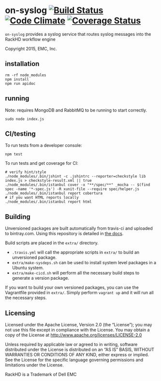 
# on-syslog [![Build Status](https://travis-ci.org/RackHD/on-syslog.svg?branch=master)](https://travis-ci.org/RackHD/on-syslog) [![Code Climate](https://codeclimate.com/github/RackHD/on-syslog/badges/gpa.svg)](https://codeclimate.com/github/RackHD/on-syslog) [![Coverage Status](https://coveralls.io/repos/RackHD/on-syslog/badge.svg?branch=master&service=github)](https://coveralls.io/github/RackHD/on-syslog?branch=master)

`on-syslog` provides a syslog service that routes syslog messages into the
RackHD workflow engine

Copyright 2015, EMC, Inc.

## installation

    rm -rf node_modules
    npm install
    npm run apidoc

## running

Note: requires MongoDB and RabbitMQ to be running to start correctly.

    sudo node index.js

## CI/testing

To run tests from a developer console:

    npm test

To run tests and get coverage for CI:

    # verify hint/style
    ./node_modules/.bin/jshint -c .jshintrc --reporter=checkstyle lib index.js > checkstyle-result.xml || true
    ./node_modules/.bin/istanbul cover -x "**/spec/**" _mocha -- $(find spec -name '*-spec.js') -R xunit-file --require spec/helper.js
    ./node_modules/.bin/istanbul report cobertura
    # if you want HTML reports locally
    ./node_modules/.bin/istanbul report html


## Building

Unversioned packages are built automatically from travis-ci and uploaded to bintray.com. Using
this repository is detailed in [the docs](http://rackhd.readthedocs.org/en/latest/rackhd/ubuntu_package_installation.html).

Build scripts are placed in the `extra/` directory.

  * `.travis.yml` will call the appropriate scripts in `extra/` to build an unversioned package.
  * `extra/make-sysdeps.sh` can be used to install system level packages in a Ubuntu system.
  * `extra/make-cicd.sh` will perform all the necessary build steps to generate a version package.

If you want to build your own versioned packages, you can use the Vagrantfile provided in `extra/`.  Simply perform `vagrant up` and it will run all the necessary steps.


## Licensing

Licensed under the Apache License, Version 2.0 (the “License”); you may not use this file except in compliance with the License. You may obtain a copy of the License at http://www.apache.org/licenses/LICENSE-2.0

Unless required by applicable law or agreed to in writing, software distributed under the License is distributed on an “AS IS” BASIS, WITHOUT WARRANTIES OR CONDITIONS OF ANY KIND, either express or implied. See the License for the specific language governing permissions and limitations under the License.

RackHD is a Trademark of Dell EMC
